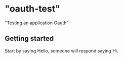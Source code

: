 # "oauth-test"

"Testing an application Oauth"

## Getting started

Start by saying Hello, someone will respond saying Hi.
